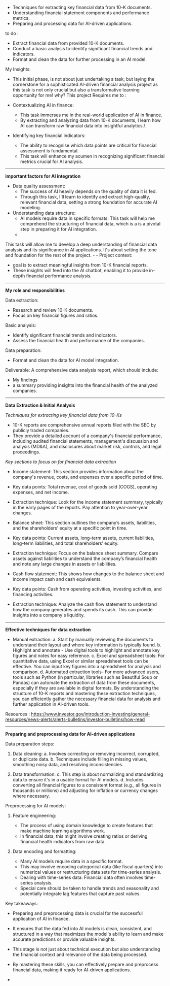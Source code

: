 
- Techniques for extracting key financial data from 10-K documents.
- Understanding financial statement components and performance metrics.
- Preparing and processing data for AI-driven applications.

to do :
- Extract financial data from provided 10-K documents.
- Conduct a basic analysis to identify significant financial trends and indicators.
- Format and clean the data for further processing in an AI model.

My Insights: 
 - This initial phase, is not about just undertaking a task; but laying the cornerstone for a sophisticated AI-driven financial analysis project as this task is not only crucial but also a transformative learning opportunity for me!
why?
This project Requires me to :
- Contextualizing AI in finance:
     - This task immerses me in the real-world application of AI in finance.
     - By extracting and analyzing data from 10-K documents, I learn how AI can transform raw financial data into insightful analytics.\
       
- Identifying key financial indicators:
     - The ability to recognise which data points are critical for financial assessment is fundamental.
     - This task will enhance my acumen in recognizing significant financial metrics crucial for AI analysis.

---------------------------------------------------------------------------------------------------------------------------------------
**important factors for AI integration**

- Data quality assessment:
     - The success of AI heavily depends on the quality of data it is fed.
     - Through this task, I'll learn to identify and extract high-quality, relevant financial data, setting a strong foundation for
       accurate AI modeling.
- Understanding data structure:
     - AI models require data in specific formats. This task will help me comprehend the structuring of financial data, which is a
     is a pivotal step in preparing it for AI integration.
     -

This task will allow me to develop a deep understanding of financial data analysis and its significance in AI applications. It's about setting the tone and foundation for the rest of the project.
     -
     -
 Project context:
 -  goal is to extract meaningful insights from 10-K financial reports.
 -  These insights will feed into the AI chatbot, enabling it to provide in-depth financial performance analysis.
---------------------------------------------------------------------------------------------------------------------------------------
**My role and responsibilities**

Data extraction:
- Research and review 10-K documents.
- Focus on key financial figures and ratios.

Basic analysis:
- Identify significant financial trends and indicators.
- Assess the financial health and performance of the companies.

Data preparation:
- Format and clean the data for AI model integration.

Deliverable:
A comprehensive data analysis report, which should include:
- My findings
- a summary providing insights into the financial health of the analyzed companies.
  
---------------------------------------------------------------------------------------------------------------------------------------
**Data Extraction & Initial Analysis**

*Techniques for extracting key financial data from 10-Ks*
- 10-K reports are comprehensive annual reports filed with the SEC by publicly traded companies.
- They provide a detailed account of a company's financial performance, including audited financial statements, management's discussion and analysis (MD&A), and disclosures about market risk, controls, and legal proceedings.


*Key sections to focus on for financial data extraction*
- Income statement: This section provides information about the company's revenue, costs, and expenses over a specific period of time.

- Key data points: Total revenue, cost of goods sold (COGS), operating expenses, and net income.

- Extraction technique: Look for the income statement summary, typically in the early pages of the reports. Pay attention to year-over-year changes.
  
- Balance sheet: This section outlines the company’s assets, liabilities, and the shareholders’ equity at a specific point in time.

- Key data points: Current assets, long-term assets, current liabilities, long-term liabilities, and total shareholders’ equity.

- Extraction technique: Focus on the balance sheet summary. Compare assets against liabilities to understand the company’s financial health and note any large changes in assets or liabilities.

- Cash flow statement: This shows how changes to the balance sheet and income impact cash and cash equivalents.

- Key data points: Cash from operating activities, investing activities, and financing activities.

- Extraction technique: Analyze the cash flow statement to understand how the company generates and spends its cash. This can provide insights into a company's liquidity.
 
---------------------------------------------------------------------------------------------------------------------------------------
**Effective techniques for data extraction**
- Manual extraction:
   a. Start by manually reviewing the documents to understand their layout and where key information is typically found.
   b. Highlight and annotate - Use digital tools to highlight and annotate key figures and notes for easy reference.
   c. Excel and spreadsheet tools: For quantitative data, using Excel or similar spreadsheet tools can be effective. You can input key        figures into a spreadsheet for analysis and comparison.
   d. Automated extraction tools- For more advanced users, tools such as Python (in particular, libraries such as Beautiful Soup or
      Pandas) can automate the extraction of data from these documents, especially if they are available in digital formats.
By understanding the structure of 10-K reports and mastering these extraction techniques, you can efficiently gather the necessary financial data for analysis and further application in AI-driven tools.

Resources : https://www.investor.gov/introduction-investing/general-resources/news-alerts/alerts-bulletins/investor-bulletins/how-read

---------------------------------------------------------------------------------------------------------------------------------------

**Preparing and preprocessing data for AI-driven applications**

Data preparation steps:

1. Data cleaning:
   a.  Involves correcting or removing incorrect, corrupted, or duplicate data.
   b.  Techniques include filling in missing values, smoothing noisy data, and resolving inconsistencies.
   
2. Data transformation:
   c.  This step is about normalizing and standardizing data to ensure it's in a usable format for AI models.
   d.  Includes converting all financial figures to a consistent format (e.g., all figures in thousands or millions) and adjusting for         inflation or currency changes where necessary.
   
Preprocessing for AI models:

1. Feature engineering:
   - The process of using domain knowledge to create features that make machine learning algorithms work.
   - In financial data, this might involve creating ratios or deriving financial health indicators from raw data.

2. Data encoding and formatting:
   - Many AI models require data in a specific format.
   - This may involve encoding categorical data (like fiscal quarters) into numerical values or restructuring data sets for time-series      analysis.
   - Dealing with time-series data: Financial data often involves time-series analysis.
   - Special care should be taken to handle trends and seasonality and potentially integrate lag features that capture past values.

Key takeaways:
- Preparing and preprocessing data is crucial for the successful application of AI in finance.
- It ensures that the data fed into AI models is clean, consistent, and structured in a way that maximizes the model's ability to learn   and make accurate predictions or provide valuable insights.
- This stage is not just about technical execution but also understanding the financial context and relevance of the data being processed.
- By mastering these skills, you can effectively prepare and preprocess financial data, making it ready for AI-driven applications.













-

